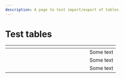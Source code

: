 ```yaml
---
description: A page to test import/export of tables
---
```


# Test tables

<table><thead><tr><th width="231" data-type="select" data-multiple></th><th data-type="select"></th><th></th></tr></thead><tbody><tr><td></td><td></td><td>Some text</td></tr><tr><td></td><td></td><td>Some text</td></tr><tr><td></td><td></td><td>Some text</td></tr></tbody></table>
